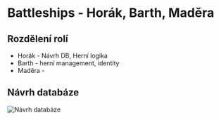 # Battleships - Horák, Barth, Maděra

## Rozdělení rolí
- Horák   - Návrh DB, Herní logika 
- Barth   - herní management, identity
- Maděra  -

## Návrh databáze
![Návrh databáze](https://i.imgur.com/Y8Mulbk.jpg)
